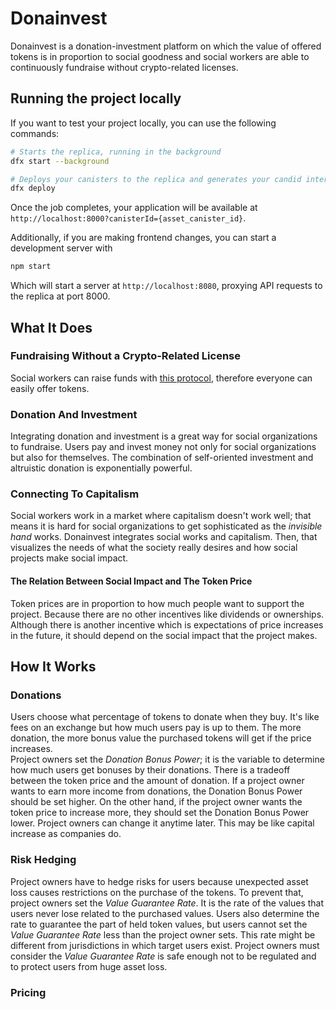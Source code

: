 # Donainvest

Donainvest is a donation-investment platform on which the value of offered tokens is in proportion to social goodness and social workers are able to continuously fundraise without crypto-related licenses.

## Running the project locally

If you want to test your project locally, you can use the following commands:

```bash
# Starts the replica, running in the background
dfx start --background

# Deploys your canisters to the replica and generates your candid interface
dfx deploy
```

Once the job completes, your application will be available at `http://localhost:8000?canisterId={asset_canister_id}`.

Additionally, if you are making frontend changes, you can start a development server with

```bash
npm start
```

Which will start a server at `http://localhost:8080`, proxying API requests to the replica at port 8000.

## What It Does

### Fundraising Without a Crypto-Related License

Social workers can raise funds with [this protocol](https://github.com/kentomisawa/lfico), therefore everyone can easily offer tokens. 

### Donation And Investment

Integrating donation and investment is a great way for social organizations to fundraise. Users pay and invest money not only for social organizations but also for themselves. The combination of self-oriented investment and altruistic donation is exponentially powerful.

### Connecting To Capitalism

Social workers work in a market where capitalism doesn't work well; that means it is hard for social organizations to get sophisticated as the *invisible hand* works. Donainvest integrates social works and capitalism. Then, that visualizes the needs of what the society really desires and how social projects make social impact.

#### The Relation Between Social Impact and The Token Price

Token prices are in proportion to how much people want to support the project. Because there are no other incentives like dividends or ownerships. Although there is another incentive which is expectations of price increases in the future, it should depend on the social impact that the project makes. 

## How It Works

### Donations

Users choose what percentage of tokens to donate when they buy. It's like fees on an exchange but how much users pay is up to them. The more donation, the more bonus value the purchased tokens will get if the price increases.  
Project owners set the *Donation Bonus Power*; it is the variable to determine how much users get bonuses by their donations. There is a tradeoff between the token price and the amount of donation. If a project owner wants to earn more income from donations, the Donation Bonus Power should be set higher. On the other hand, if the project owner wants the token price to increase more, they should set the Donation Bonus Power lower. Project owners can change it anytime later. This may be like capital increase as companies do.

### Risk Hedging

Project owners have to hedge risks for users because unexpected asset loss causes restrictions on the purchase of the tokens. To prevent that, project owners set the *Value Guarantee Rate*. It is the rate of the values that users never lose related to the purchased values. Users also determine the rate to guarantee the part of held token values, but users cannot set the *Value Guarantee Rate* less than the project owner sets. This rate might be different from jurisdictions in which target users exist. Project owners must consider the *Value Guarantee Rate* is safe enough not to be regulated and to protect users from huge asset loss.

### Pricing


